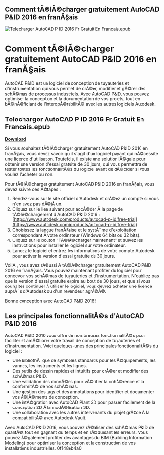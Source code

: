 ## Comment tÃ©lÃ©charger gratuitement AutoCAD P&ID 2016 en franÃ§ais

 
![Telecharger AutoCAD P ID 2016 Fr Gratuit En Francais.epub](https://encrypted-tbn1.gstatic.com/images?q=tbn:ANd9GcRjLlM3d3fDAg5s0Sr4n2xtBxAVm4DDcEzGOAsLk6Z_j4U-5fN9Vf-T9K3w)

 
# Comment tÃ©lÃ©charger gratuitement AutoCAD P&ID 2016 en franÃ§ais
 
AutoCAD P&ID est un logiciel de conception de tuyauteries et d'instrumentation qui vous permet de crÃ©er, modifier et gÃ©rer des schÃ©mas de processus industriels. Avec AutoCAD P&ID, vous pouvez optimiser la conception et la documentation de vos projets, tout en bÃ©nÃ©ficiant de l'interopÃ©rabilitÃ© avec les autres logiciels Autodesk.
 
## Telecharger AutoCAD P ID 2016 Fr Gratuit En Francais.epub


[**Download**](https://poitaihanew.blogspot.com/?l=2tKIOj)

 
Si vous souhaitez tÃ©lÃ©charger gratuitement AutoCAD P&ID 2016 en franÃ§ais, vous devez savoir qu'il s'agit d'un logiciel payant qui nÃ©cessite une licence d'utilisation. Toutefois, il existe une solution lÃ©gale pour obtenir une version d'essai gratuite de 30 jours, qui vous permettra de tester toutes les fonctionnalitÃ©s du logiciel avant de dÃ©cider si vous voulez l'acheter ou non.
 
Pour tÃ©lÃ©charger gratuitement AutoCAD P&ID 2016 en franÃ§ais, vous devez suivre ces Ã©tapes :
 
1. Rendez-vous sur le site officiel d'Autodesk et crÃ©ez un compte si vous n'en avez pas dÃ©jÃ  un.
2. Cliquez sur le lien suivant pour accÃ©der Ã  la page de tÃ©lÃ©chargement d'AutoCAD P&ID 2016 : [https://www.autodesk.com/products/autocad-p-id/free-trial](https://www.autodesk.com/products/autocad-p-id/free-trial)
3. Choisissez la langue franÃ§aise et le systÃ¨me d'exploitation correspondant Ã  votre ordinateur (Windows 64 bits ou 32 bits).
4. Cliquez sur le bouton "TÃ©lÃ©charger maintenant" et suivez les instructions pour installer le logiciel sur votre ordinateur.
5. Lancez le logiciel et entrez les informations de votre compte Autodesk pour activer la version d'essai gratuite de 30 jours.

VoilÃ , vous avez rÃ©ussi Ã  tÃ©lÃ©charger gratuitement AutoCAD P&ID 2016 en franÃ§ais. Vous pouvez maintenant profiter du logiciel pour concevoir vos schÃ©mas de tuyauteries et d'instrumentation. N'oubliez pas que la version d'essai gratuite expire au bout de 30 jours, et que si vous souhaitez continuer Ã  utiliser le logiciel, vous devrez acheter une licence auprÃ¨s d'Autodesk ou d'un revendeur agrÃ©Ã©.
 
Bonne conception avec AutoCAD P&ID 2016 !
  
## Les principales fonctionnalitÃ©s d'AutoCAD P&ID 2016
 
AutoCAD P&ID 2016 vous offre de nombreuses fonctionnalitÃ©s pour faciliter et amÃ©liorer votre travail de conception de tuyauteries et d'instrumentation. Voici quelques-unes des principales fonctionnalitÃ©s du logiciel :

- Une bibliothÃ¨que de symboles standards pour les Ã©quipements, les vannes, les instruments et les lignes.
- Des outils de dessin rapides et intuitifs pour crÃ©er et modifier des schÃ©mas P&ID.
- Une validation des donnÃ©es pour vÃ©rifier la cohÃ©rence et la conformitÃ© de vos schÃ©mas.
- Une gestion des tags et des annotations pour identifier et documenter vos Ã©lÃ©ments de conception.
- Une intÃ©gration avec AutoCAD Plant 3D pour passer facilement de la conception 2D Ã  la modÃ©lisation 3D.
- Une collaboration avec les autres intervenants du projet grÃ¢ce Ã  la compatibilitÃ© avec Autodesk Vault.

Avec AutoCAD P&ID 2016, vous pouvez rÃ©aliser des schÃ©mas P&ID de qualitÃ©, tout en gagnant du temps et en rÃ©duisant les erreurs. Vous pouvez Ã©galement profiter des avantages du BIM (Building Information Modeling) pour optimiser la conception et la construction de vos installations industrielles.
 0f148eb4a0
